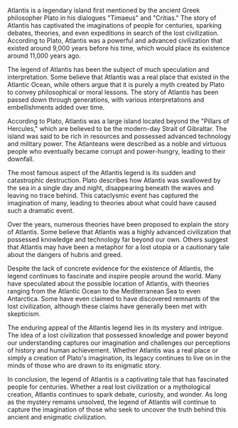 Atlantis is a legendary island first mentioned by the ancient Greek philosopher Plato in his dialogues "Timaeus" and "Critias." The story of Atlantis has captivated the imaginations of people for centuries, sparking debates, theories, and even expeditions in search of the lost civilization. According to Plato, Atlantis was a powerful and advanced civilization that existed around 9,000 years before his time, which would place its existence around 11,000 years ago.

The legend of Atlantis has been the subject of much speculation and interpretation. Some believe that Atlantis was a real place that existed in the Atlantic Ocean, while others argue that it is purely a myth created by Plato to convey philosophical or moral lessons. The story of Atlantis has been passed down through generations, with various interpretations and embellishments added over time.

According to Plato, Atlantis was a large island located beyond the "Pillars of Hercules," which are believed to be the modern-day Strait of Gibraltar. The island was said to be rich in resources and possessed advanced technology and military power. The Atlanteans were described as a noble and virtuous people who eventually became corrupt and power-hungry, leading to their downfall.

The most famous aspect of the Atlantis legend is its sudden and catastrophic destruction. Plato describes how Atlantis was swallowed by the sea in a single day and night, disappearing beneath the waves and leaving no trace behind. This cataclysmic event has captured the imagination of many, leading to theories about what could have caused such a dramatic event.

Over the years, numerous theories have been proposed to explain the story of Atlantis. Some believe that Atlantis was a highly advanced civilization that possessed knowledge and technology far beyond our own. Others suggest that Atlantis may have been a metaphor for a lost utopia or a cautionary tale about the dangers of hubris and greed.

Despite the lack of concrete evidence for the existence of Atlantis, the legend continues to fascinate and inspire people around the world. Many have speculated about the possible location of Atlantis, with theories ranging from the Atlantic Ocean to the Mediterranean Sea to even Antarctica. Some have even claimed to have discovered remnants of the lost civilization, although these claims have generally been met with skepticism.

The enduring appeal of the Atlantis legend lies in its mystery and intrigue. The idea of a lost civilization that possessed knowledge and power beyond our understanding captures our imagination and challenges our perceptions of history and human achievement. Whether Atlantis was a real place or simply a creation of Plato's imagination, its legacy continues to live on in the minds of those who are drawn to its enigmatic story.

In conclusion, the legend of Atlantis is a captivating tale that has fascinated people for centuries. Whether a real lost civilization or a mythological creation, Atlantis continues to spark debate, curiosity, and wonder. As long as the mystery remains unsolved, the legend of Atlantis will continue to capture the imagination of those who seek to uncover the truth behind this ancient and enigmatic civilization.